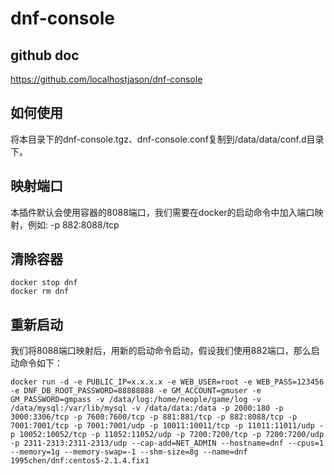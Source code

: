 # dnf-console

## github doc
https://github.com/localhostjason/dnf-console

## 如何使用
将本目录下的dnf-console.tgz、dnf-console.conf复制到/data/data/conf.d目录下。

## 映射端口
本插件默认会使用容器的8088端口，我们需要在docker的启动命令中加入端口映射，例如: -p 882:8088/tcp

## 清除容器
```shell
docker stop dnf
docker rm dnf
```

## 重新启动
我们将8088端口映射后，用新的启动命令启动，假设我们使用882端口，那么启动命令如下：
```shell
docker run -d -e PUBLIC_IP=x.x.x.x -e WEB_USER=root -e WEB_PASS=123456 -e DNF_DB_ROOT_PASSWORD=88888888 -e GM_ACCOUNT=gmuser -e GM_PASSWORD=gmpass -v /data/log:/home/neople/game/log -v /data/mysql:/var/lib/mysql -v /data/data:/data -p 2000:180 -p 3000:3306/tcp -p 7600:7600/tcp -p 881:881/tcp -p 882:8088/tcp -p 7001:7001/tcp -p 7001:7001/udp -p 10011:10011/tcp -p 11011:11011/udp -p 10052:10052/tcp -p 11052:11052/udp -p 7200:7200/tcp -p 7200:7200/udp -p 2311-2313:2311-2313/udp --cap-add=NET_ADMIN --hostname=dnf --cpus=1 --memory=1g --memory-swap=-1 --shm-size=8g --name=dnf 1995chen/dnf:centos5-2.1.4.fix1
```
